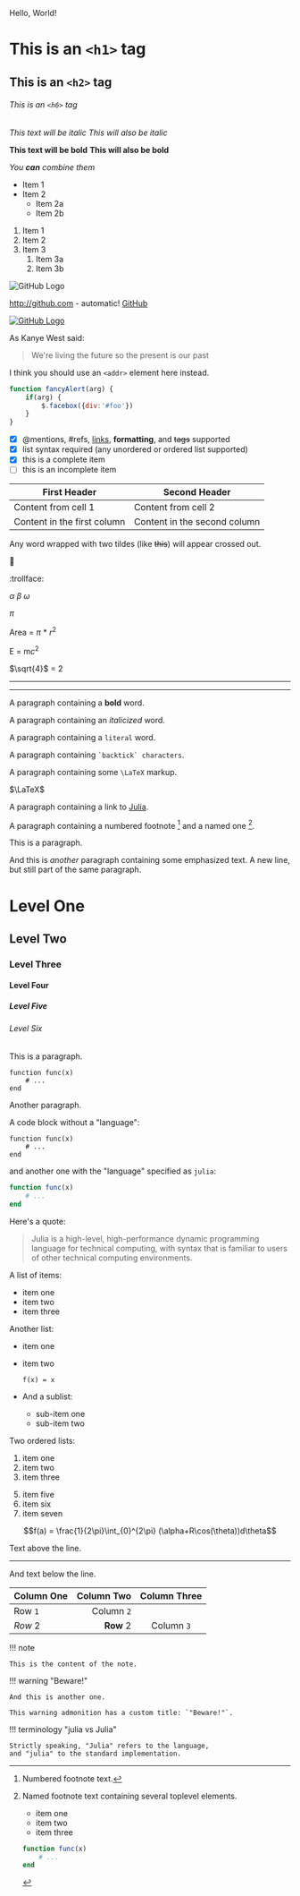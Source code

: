 <!-- Source: GitHub Guides -->

Hello, World!

<!-- Headers -->

# This is an `<h1>` tag
## This is an `<h2>` tag
###### This is an `<h6>` tag

<!-- Emphasis -->

*This text will be italic*
_This will also be italic_

**This text will be bold**
__This will also be bold__

_You **can** combine them_

<!-- Lists -->

<!-- Unordered -->

* Item 1
* Item 2
  * Item 2a
  * Item 2b

<!-- Ordered -->

1. Item 1
1. Item 2
1. Item 3
   1. Item 3a
   1. Item 3b

<!-- Images -->

<!-- ![GitHub Logo](/images/logo.png)
Format: ![Alt Text](url) -->

![GitHub Logo](https://github.githubassets.com/images/modules/logos_page/Octocat.png)

<!-- Links -->

http://github.com - automatic!
[GitHub](http://github.com)

<!-- Clickable Image -->

[![GitHub Logo](https://github.githubassets.com/images/modules/logos_page/Octocat.png)](http://github.com)

<!-- Blockquotes -->

As Kanye West said:

> We're living the future so
> the present is our past

<!-- Inline Code -->

I think you should use an
`<addr>` element here instead.

<!-- GitHub Flavored Markdown -->

<!-- Syntax highlighting -->

```javascript
function fancyAlert(arg) {
    if(arg) {
        $.facebox({div:'#foo'})
    }
}
```

<!-- Task Lists -->

- [x] @mentions, #refs, [links](), **formatting**, and <del>tags</del> supported
- [x] list syntax required (any unordered or ordered list supported)
- [x] this is a complete item
- [ ] this is an incomplete item

<!-- Tables -->

First Header | Second Header
------------ | -------------
Content from cell 1 | Content from cell 2
Content in the first column | Content in the second column

<!-- Strikethrough -->

Any word wrapped with two tildes (like ~~this~~) will appear crossed out.

<!-- Emoji -->

:dog:

:trollface:

<!-- Math -->

$\alpha$
$\beta$
$\omega$

$\pi$

Area = $\pi$ * $r^2$

E = m$c^2$

$\sqrt{4}$ = 2

<!-- Horizontal Rule -->

---

___

<!-- Julia Markdown -->

<!-- Bold -->

A paragraph containing a **bold** word.

<!-- Italics -->

A paragraph containing an *italicized* word.

<!-- Literals -->

A paragraph containing a `literal` word.

A paragraph containing ``` `backtick` characters ```.

<!-- LaTeX -->

A paragraph containing some ``\LaTeX`` markup.

$\LaTeX$

<!-- Links -->

A paragraph containing a link to [Julia](http://www.julialang.org).

<!-- Footnote references -->

A paragraph containing a numbered footnote [^1] and a named one [^named].

<!-- Toplevel elements -->

<!-- Paragraphs -->

This is a paragraph.

And this is *another* paragraph containing some emphasized text.
A new line, but still part of the same paragraph.

<!-- Headers -->

# Level One
## Level Two
### Level Three
#### Level Four
##### Level Five
###### Level Six

<!-- Code blocks -->

This is a paragraph.

    function func(x)
        # ...
    end

Another paragraph.

A code block without a "language":

```
function func(x)
    # ...
end
```

and another one with the "language" specified as `julia`:

```julia
function func(x)
    # ...
end
```

<!-- Block quotes -->

Here's a quote:

> Julia is a high-level, high-performance dynamic programming language for
> technical computing, with syntax that is familiar to users of other
> technical computing environments.
<!-- Images -->

<!-- ![alternative text](link/to/image.png) -->

<!-- Lists -->

A list of items:

  * item one
  * item two
  * item three

Another list:

  * item one

  * item two

    ```
    f(x) = x
    ```

  * And a sublist:

      + sub-item one
      + sub-item two

Two ordered lists:

 1. item one
 2. item two
 3. item three

 5) item five
 6) item six
 7) item seven

 <!-- Display equations -->

```math
f(a) = \frac{1}{2\pi}\int_{0}^{2\pi} (\alpha+R\cos(\theta))d\theta
```

<!-- Footnotes -->

[^1]: Numbered footnote text.

[^named]:

    Named footnote text containing several toplevel elements.

      * item one
      * item two
      * item three

    ```julia
    function func(x)
        # ...
    end
    ```

<!-- Horizontal rules -->

Text above the line.

---

And text below the line.

<!-- Tables -->

| Column One | Column Two | Column Three |
|:---------- | ----------: |:------------:|
| Row `1`    | Column `2` |              |
| *Row* 2    | **Row** 2  | Column ``3`` |

<!-- Admonitions -->

!!! note

    This is the content of the note.

!!! warning "Beware!"

    And this is another one.

    This warning admonition has a custom title: `"Beware!"`.

!!! terminology "julia vs Julia"

    Strictly speaking, "Julia" refers to the language,
    and "julia" to the standard implementation.